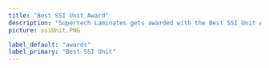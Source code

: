 ```yaml
---
title: "Best SSI Unit Award"
description: "Supertech Laminates gets awarded with the Best SSI Unit Award by the Government of Uttar Pradesh"
picture: ssiUnit.PNG

label_default: "awards"
label_primary: "Best SSI Unit"
---
```

